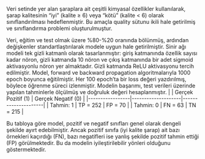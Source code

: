 Veri setinde yer alan şaraplara ait çeşitli kimyasal özellikler kullanılarak, şarap kalitesinin “iyi” (kalite ≥ 6) veya “kötü” (kalite < 6) olarak sınıflandırılması hedeflenmiştir. Bu amaçla quality sütunu ikili hale getirilmiş ve sınıflandırma problemi oluşturulmuştur.

Veri, eğitim ve test olmak üzere %80-%20 oranında bölünmüş, ardından değişkenler standartlaştırılarak modele uygun hale getirilmiştir. Sinir ağı modeli tek gizli katmanlı olarak tasarlanmıştır: giriş katmanında özellik sayısı kadar nöron, gizli katmanda 10 nöron ve çıkış katmanında bir adet sigmoid aktivasyonlu nöron yer almaktadır. Gizli katmanda ReLU aktivasyonu tercih edilmiştir. Model, forward ve backward propagation algoritmalarıyla 1000 epoch boyunca eğitilmiştir. Her 100 epoch’ta bir loss değeri yazdırılmış, böylece öğrenme süreci izlenmiştir. Modelin başarımı, test verileri üzerinde yapılan tahminlerle ölçülmüş ve doğruluk değeri hesaplanmıştır.
|                 | Gerçek Pozitif (1) | Gerçek Negatif (0) |
|-----------------|--------------------|---------------------|
| Tahmin: 1       | TP = 252           | FP = 70             |
| Tahmin: 0       | FN = 63            | TN = 215            |

Bu tabloya göre model, pozitif ve negatif sınıfları genel olarak dengeli şekilde ayırt edebilmiştir. Ancak pozitif sınıfa (iyi kalite şarap) ait bazı örnekleri kaçırdığı (FN), bazı negatifleri ise yanlış şekilde pozitif tahmin ettiği (FP) görülmektedir. Bu da modelin iyileştirilebilir yönleri olduğunu göstermektedir.
